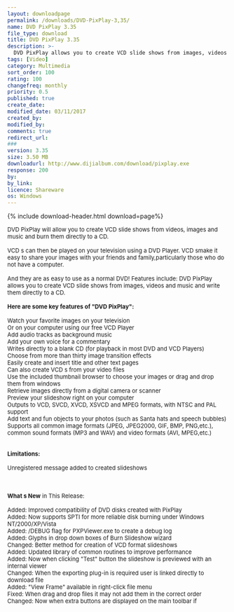 ```yaml
---
layout: downloadpage
permalink: /downloads/DVD-PixPlay-3,35/
name: DVD PixPlay 3.35
file_type: download
title: DVD PixPlay 3.35
description: >-
  DVD PixPlay allows you to create VCD slide shows from images, videos and music and write them directly to a CD
tags: [Video]
category: Multimedia
sort_order: 100
rating: 100
changefreq: monthly
priority: 0.5
published: true
create_date: 
modified_date: 03/11/2017
created_by: 
modified_by: 
comments: true
redirect_url: 
### 
version: 3.35
size: 3.50 MB
downloadurl: http://www.dijialbum.com/download/pixplay.exe
response: 200
by: 
by_link: 
licence: Shareware
os: Windows
---
```


{% include download-header.html download=page%}

<p style="fix-download-text !important">
<p><font size="2">DVD PixPlay will allow you to create VCD slide shows from videos, images and music and burn them directly to a CD. <br />
<br />
VCD s can then be played on your television using a DVD Player. VCD smake it easy to share your images with your friends and family,particularly those who do not have a computer.<br />
<br />
And they are as easy to use as a normal DVD! Features include: DVD PixPlay allows you to create VCD slide shows from images, videos and music and write them directly to a CD.<br />
<br />
<span><strong>Here are some key features of "DVD PixPlay":</strong></span><br />
<br />
Watch your favorite images on your television <br />
Or on your computer using our free VCD Player <br />
Add audio tracks as background music <br />
Add your own voice for a commentary <br />
Writes directly to a blank CD (for playback in most DVD and VCD Players) <br />
Choose from more than thirty image transition effects <br />
Easily create and insert title and other text pages <br />
Can also create VCD s from your video files <br />
Use the included thumbnail browser to choose your images or drag and drop them from windows <br />
Retrieve images directly from a digital camera or scanner <br />
Preview your slideshow right on your computer <br />
Outputs to VCD, SVCD, XVCD, XSVCD and MPEG formats, with NTSC and PAL support <br />
Add text and fun objects to your photos (such as Santa hats and speech bubbles) <br />
Supports all common image formats (JPEG, JPEG2000, GIF, BMP, PNG,etc.), common sound formats (MP3 and WAV) and video formats (AVI, MPEG,etc.) <br />
<br />
<br />
<span><strong>Limitations:</strong></span><br />
<br />
Unregistered message added to created slideshows<br />
<!-- google_ad_section_end --></font></p>
<div class="celltext_big"><br />
<br />
<font size="2"><strong>What s New</strong> in This Release:<br />
<br />
Added: Improved compatibility of DVD disks created with PixPlay <br />
Added: Now supports SPTI for more reliable disk burning under Windows NT/2000/XP/Vista <br />
Added: /DEBUG flag for PXPViewer.exe to create a debug log <br />
Added: Glyphs in drop down boxes of Burn Slideshow wizard <br />
Changed: Better method for creation of VCD format slideshows <br />
Added: Updated library of common routines to improve performance <br />
Added: Now when clicking "Test" button the slideshow is previewed with an internal viewer <br />
Changed: When the exporting plug-in is required user is linked directly to download file <br />
Added: "View Frame" available in right-click file menu <br />
Fixed: When drag and drop files it may not add them in the correct order <br />
Changed: Now when extra buttons are displayed on the main toolbar if</font></div></p>

